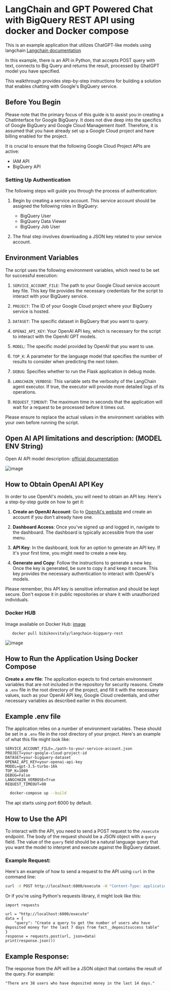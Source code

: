 # LangChain and GPT Powered Chat with BigQuery REST API using docker and Docker compose

This is an example application that utilizes ChatGPT-like models using langchain [Langchain documentation](https://github.com/hwchase17/langchain)

In this example, there is an API in Python, that accepts POST query with text, connects to Big Query and returns the result, processed by GhatGPT model you have specified.

This walkthrough provides step-by-step instructions for building a solution that enables chatting with Google's BigQuery service. 

## Before You Begin

Please note that the primary focus of this guide is to assist you in creating a ChatInterface for Google BigQuery. It does not dive deep into the specifics of Google BigQuery and Google Cloud Management itself. Therefore, it is assumed that you have already set up a Google Cloud project and have billing enabled for the project.

It is crucial to ensure that the following Google Cloud Project APIs are active:

- IAM API
- BigQuery API

### Setting Up Authentication

The following steps will guide you through the process of authentication:

1. Begin by creating a service account. This service account should be assigned the following roles in BigQuery:
   - BigQuery User
   - BigQuery Data Viewer
   - BigQuery Job User

2. The final step involves downloading a JSON key related to your service account.




## Environment Variables

The script uses the following environment variables, which need to be set for successful execution:

1. `SERVICE_ACCOUNT_FILE`: The path to your Google Cloud service account key file. This key file provides the necessary credentials for the script to interact with your BigQuery service.

2. `PROJECT`: The ID of your Google Cloud project where your BigQuery service is hosted.

3. `DATASET`: The specific dataset in BigQuery that you want to query.

4. `OPENAI_API_KEY`: Your OpenAI API key, which is necessary for the script to interact with the OpenAI GPT models.

5. `MODEL`: The specific model provided by OpenAI that you want to use.

6. `TOP_K`: A parameter for the language model that specifies the number of results to consider when predicting the next token.

7. `DEBUG`: Specifies whether to run the Flask application in debug mode.

8. `LANGCHAIN_VERBOSE`: This variable sets the verbosity of the LangChain agent executor. If true, the executor will provide more detailed logs of its operations.

9. `REQUEST_TIMEOUT`: The maximum time in seconds that the application will wait for a request to be processed before it times out.

Please ensure to replace the actual values in the environment variables with your own before running the script.


## Open AI API limitations and description: (MODEL ENV String)

Open AI API model description: [official documentation](https://platform.openai.com/docs/models/gpt-3-5)

![image](https://github.com/vitalybibikov/biqquery-langchain-rest/assets/7008739/b5398e3c-d717-406a-b58f-341957dbfcf2)


## How to Obtain OpenAI API Key

In order to use OpenAI's models, you will need to obtain an API key. Here's a step-by-step guide on how to get it:

1. **Create an OpenAI Account**: Go to [OpenAI's website](https://www.openai.com/) and create an account if you don't already have one.

2. **Dashboard Access**: Once you've signed up and logged in, navigate to the dashboard. The dashboard is typically accessible from the user menu.

3. **API Key**: In the dashboard, look for an option to generate an API key. If it's your first time, you might need to create a new key.

4. **Generate and Copy**: Follow the instructions to generate a new key. Once the key is generated, be sure to copy it and keep it secure. This key provides the necessary authentication to interact with OpenAI's models.

Please remember, this API key is sensitive information and should be kept secure. Don't expose it in public repositories or share it with unauthorized individuals.



### Docker HUB

Image available on Docker Hub: [image]([https://platform.openai.com/docs/models/gpt-3-5](https://hub.docker.com/r/bibikovvitaly/langchain-bigquery-rest))

```
   docker pull bibikovvitaly/langchain-bigquery-rest
```


![image](https://github.com/vitalybibikov/biqquery-langchain-rest/assets/7008739/c624622f-6313-4294-bee7-e0bd7f576bc8)



## How to Run the Application Using Docker Compose

**Create a .env file**: The application expects to find certain environment variables that are not included in the repository for security reasons. 
Create a `.env` file in the root directory of the project, and fill it with the necessary values, such as your OpenAI API key, Google Cloud credentials, and other necessary variables as described earlier in this document.

## Example .env file

The application relies on a number of environment variables. These should be set in a `.env` file in the root directory of your project. Here's an example of what this file might look like:

```env
SERVICE_ACCOUNT_FILE=./path-to-your-service-account.json
PROJECT=your-google-cloud-project-id
DATASET=your-bigquery-dataset
OPENAI_API_KEY=your-openai-api-key
MODEL=gpt-3.5-turbo-16k
TOP_K=1000
DEBUG=False
LANGCHAIN_VERBOSE=True
REQUEST_TIMEOUT=90
```

  ```bash
    docker-compose up --build
  ```
    
The api starts using port 6000 by default.

## How to Use the API

To interact with the API, you need to send a POST request to the `/execute` endpoint. The body of the request should be a JSON object with a `query` field. The value of the `query` field should be a natural language query that you want the model to interpret and execute against the BigQuery dataset.

### Example Request:

Here's an example of how to send a request to the API using `curl` in the command line:

```bash
curl -X POST http://localhost:6000/execute -H "Content-Type: application/json" -d '{"query": "Create a query to get the number of users who have deposited money for the last 7 days from MY_BIGQUERY_TABLE_NAME table"}'
```


Or if you're using Python's requests library, it might look like this:
```
import requests

url = "http://localhost:6000/execute"
data = {
    "query": "Create a query to get the number of users who have deposited money for the last 7 days from fact__depositsuccess table"
}
response = requests.post(url, json=data)
print(response.json())
```

## Example Response:

The response from the API will be a JSON object that contains the result of the query. For example:

```"There are 38 users who have deposited money in the last 14 days."```



